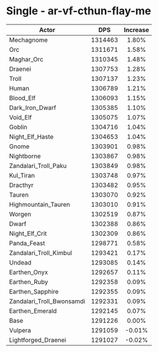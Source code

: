 # Single - ar-vf-cthun-flay-me
| Actor | DPS | Increase |
|---|:---:|:---:|
|Mechagnome|1314463|1.80%|
|Orc|1311671|1.58%|
|Maghar_Orc|1310345|1.48%|
|Draenei|1307753|1.28%|
|Troll|1307137|1.23%|
|Human|1306789|1.21%|
|Blood_Elf|1306093|1.15%|
|Dark_Iron_Dwarf|1305385|1.10%|
|Void_Elf|1305075|1.07%|
|Goblin|1304716|1.04%|
|Night_Elf_Haste|1304653|1.04%|
|Gnome|1303901|0.98%|
|Nightborne|1303867|0.98%|
|Zandalari_Troll_Paku|1303849|0.98%|
|Kul_Tiran|1303748|0.97%|
|Dracthyr|1303482|0.95%|
|Tauren|1303070|0.92%|
|Highmountain_Tauren|1303010|0.91%|
|Worgen|1302519|0.87%|
|Dwarf|1302388|0.86%|
|Night_Elf_Crit|1302309|0.86%|
|Panda_Feast|1298771|0.58%|
|Zandalari_Troll_Kimbul|1293421|0.17%|
|Undead|1293085|0.14%|
|Earthen_Onyx|1292657|0.11%|
|Earthen_Ruby|1292358|0.09%|
|Earthen_Sapphire|1292355|0.09%|
|Zandalari_Troll_Bwonsamdi|1292331|0.09%|
|Earthen_Emerald|1292145|0.07%|
|Base|1291226|0.00%|
|Vulpera|1291059|-0.01%|
|Lightforged_Draenei|1291027|-0.02%|
